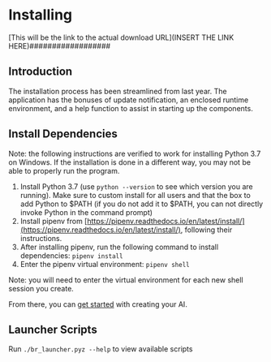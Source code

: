 # Installing

[This will be the link to the actual download URL](INSERT THE LINK HERE)##################

## Introduction

The installation process has been streamlined from last year. The application
has the bonuses of update notification, an enclosed runtime environment, and a help
function to assist in starting up the components.

## Install Dependencies
Note: the following instructions are verified to work for installing Python 3.7 on Windows. If the installation is done in a different way, you may not be able to properly run the program.
1. Install Python 3.7 (use `python --version` to see which version you are running). Make sure to custom install for all
users and that the box to add Python to $PATH (if you do not add it to $PATH, you can not directly invoke Python 
in the command prompt)
2. Install pipenv from [https://pipenv.readthedocs.io/en/latest/install/](https://pipenv.readthedocs.io/en/latest/install/), following their instructions.
3. After installing pipenv, run the following command to install dependencies: `pipenv install`
4. Enter the pipenv virtual environment: `pipenv shell`

Note: you will need to enter the virtual environment for each new shell session you create.

From there, you can [get started](getting_started.md) with creating your AI.

## Launcher Scripts

Run `./br_launcher.pyz --help` to view available scripts